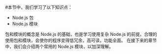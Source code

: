#本节中，我们学习了以下知识点：

- Node.js 包
- Node.js 模块

包和模块的概念是 Node.js 的基础，也是学习使用复杂 Node.js 的前提。合理的使用包和模块，会使你的程序变得低冗余，高可读，功能全面。 在接下来的章节中，我们会介绍两个常用的 Node.js 模块，以加深理解。
